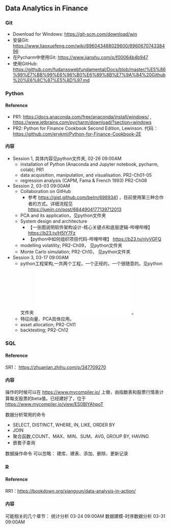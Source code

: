 ## Data Analytics in Finance
### Git
* Download for Windows: https://git-scm.com/download/win
* 安装Git: https://www.liaoxuefeng.com/wiki/896043488029600/896067074338496 
* 在Pycharm中使用Git: https://www.jianshu.com/p/f00064b4b947 
* 使用GitHub: https://github.com/fudansswebfundamental/Docs/blob/master/%E5%86%99%E7%BB%99%E6%96%B0%E6%89%8B%E7%9A%84%20Github%20%E6%8C%87%E5%8D%97.md 


### Python 
#### Reference
* PR1: https://docs.anaconda.com/free/anaconda/install/windows/ , https://www.jetbrains.com/pycharm/download/?section=windows 
* PR2: Python for Finance Cookbook Second Edition, Lewinson.  代码：https://github.com/erykml/Python-for-Finance-Cookbook-2E
#### 内容
* Session 1, 具体内容见python文件夹, 02-26 09:00AM
  * installation of Python (Anaconda and Jupyter notebook, pycharm, colab); PR1
  * data acquisition, manipulation, and visualisation. PR2-Ch01-05
  * regression analysis (CAPM, Fama & French 1993)  PR2-Ch08 
* Session 2, 03-03 09:00AM
  * Collaboration on GitHub
    * 参考 https://gist.github.com/belm/6989341 ，目前使用第三种合作者的方式。详细流程见 https://juejin.cn/post/6844904177139712013 
  * PCA and its application，见python文件夹 
  * System design and architecture 
    * 【一张图说明软件架构设计-核心关键点和底层逻辑-哔哩哔哩】 https://b23.tv/H5lY7Fz
    * 【python中如何组织项目代码-哔哩哔哩】 https://b23.tv/nlyVGFQ 
  * modelling volatility; PR2-Ch09， 见python文件夹 
  * Monte Carlo simulation; PR2-Ch10， 见python文件夹  
* Session 3, 03-17 09:00AM
  * python工程架构,一共两个工程，一个正经的，一个很随意的。见python文件夹 ![python工程模板](python/python_project.md) 。  
  * 特征向量、PCA具体应用。
  * asset allocation; PR2-Ch11 
  * backtesting; PR2-Ch12

### SQL
#### Reference 
SR1： https://zhuanlan.zhihu.com/p/347709270
#### 内容
操作的时候可以在 https://www.mycompiler.io/ 上做，由指数表和股票行情表计算每支股票的beta值。已经建好了，位于 https://www.mycompiler.io/view/ES0BIYAhpoT

数据分析常用的命令
* SELECT, DISTINCT, WHERE, IN, LIKE, ORDER BY
* JOIN
* 聚合函数,COUNT、MAX、MIN、SUM、AVG,  GROUP BY, HAVING
* 嵌套子查询

数据操作命令
可以忽略： 建库、建表、添加、删除、更新记录

### R
#### Reference 
RR1：https://bookdown.org/xiangyun/data-analysis-in-action/
#### 内容
可能相关的几个章节：
统计分析 03-24 09:00AM
数据建模-时序数据分析 03-31 09:00AM 

